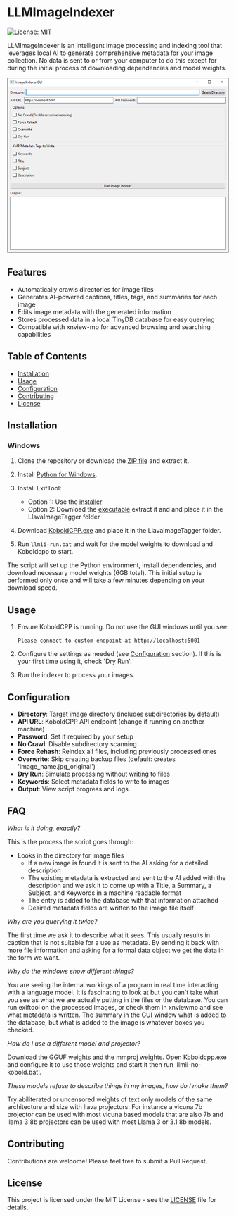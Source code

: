 # LLMImageIndexer

[![License: MIT](https://img.shields.io/badge/License-MIT-yellow.svg)](https://opensource.org/licenses/MIT)

LLMImageIndexer is an intelligent image processing and indexing tool that leverages local AI to generate comprehensive metadata for your image collection. No data is sent to or from your computer to do this except for during the initial process of downloading dependencies and model weights.

![LLMImageIndexer Screenshot](screenshot.png)

## Features

- Automatically crawls directories for image files
- Generates AI-powered captions, titles, tags, and summaries for each image
- Edits image metadata with the generated information
- Stores processed data in a local TinyDB database for easy querying
- Compatible with xnview-mp for advanced browsing and searching capabilities

## Table of Contents

- [Installation](#installation)
- [Usage](#usage)
- [Configuration](#configuration)
- [Contributing](#contributing)
- [License](#license)

## Installation

### Windows

1. Clone the repository or download the [ZIP file](https://github.com/jabberjabberjabber/LLavaImageTagger/archive/refs/heads/main.zip) and extract it.

2. Install [Python for Windows](https://www.python.org/downloads/windows/).

3. Install ExifTool:
   - Option 1: Use the [installer](https://oliverbetz.de/cms/files/Artikel/ExifTool-for-Windows/ExifTool_install_12.89_64.exe)
   - Option 2: Download the [executable](https://exiftool.org/install.html#Windows) extract it and and place it in the LlavaImageTagger folder

4. Download [KoboldCPP.exe](https://github.com/LostRuins/koboldcpp/releases) and place it in the LlavaImageTagger folder.

5. Run `llmii-run.bat` and wait for the model weights to download and Koboldcpp to start. 

The script will set up the Python environment, install dependencies, and download necessary model weights (6GB total). This initial setup is performed only once and will take a few minutes depending on your download speed.

## Usage

1. Ensure KoboldCPP is running. Do not use the GUI windows until you see:
   ```
   Please connect to custom endpoint at http://localhost:5001
   ```

2. Configure the settings as needed (see [Configuration](#configuration) section). If this is your first time using it, check 'Dry Run'.

3. Run the indexer to process your images.

## Configuration

- **Directory**: Target image directory (includes subdirectories by default)
- **API URL**: KoboldCPP API endpoint (change if running on another machine)
- **Password**: Set if required by your setup
- **No Crawl**: Disable subdirectory scanning
- **Force Rehash**: Reindex all files, including previously processed ones
- **Overwrite**: Skip creating backup files (default: creates 'image_name.jpg_original')
- **Dry Run**: Simulate processing without writing to files
- **Keywords**: Select metadata fields to write to images
- **Output**: View script progress and logs

## FAQ

*What is it doing, exactly?*

This is the process the script goes through:
- Looks in the directory for image files
   - If a new image is found it is sent to the AI asking for a detailed description
   - The existing metadata is extracted and sent to the AI added with the description and we ask it to come up with a Title, a Summary, a Subject, and Keywords in a machine readable format
   - The entry is added to the database with that information attached
   - Desired metadata fields are written to the image file itself

*Why are you querying it twice?*

The first time we ask it to describe what it sees. This usually results in caption that is not suitable for a use as metadata. By sending it back with more file information and asking for a formal data object we get the data in the form we want.

*Why do the windows show different things?*

You are seeing the internal workings of a program in real time interacting with a language model. It is fascinating to look at but you can't take what you see as what we are actually putting in the files or the database. You can run exiftool on the processed images, or check them in xnviewmp and see what metadata is written. The summary in the GUI window what is added to the database, but what is added to the image is whatever boxes you checked.

*How do I use a different model and projector?*

Download the GGUF weights and the mmproj weights. Open Koboldcpp.exe and configure it to use those weights and start it then run 'llmii-no-kobold.bat'.

*These models refuse to describe things in my images, how do I make them?*

Try abiliterated or uncensored weights of text only models of the same architecture and size with llava projectors. For instance a vicuna 7b projector can be used with most vicuna based models that are also 7b and llama 3 8b projectors can be used with most Llama 3 or 3.1 8b models.  

## Contributing

Contributions are welcome! Please feel free to submit a Pull Request.

## License

This project is licensed under the MIT License - see the [LICENSE](LICENSE) file for details.
